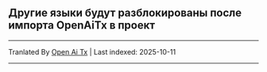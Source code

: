## Другие языки будут разблокированы после импорта OpenAiTx в проект

---

Tranlated By [Open Ai Tx](https://github.com/OpenAiTx/OpenAiTx) | Last indexed: 2025-10-11

---